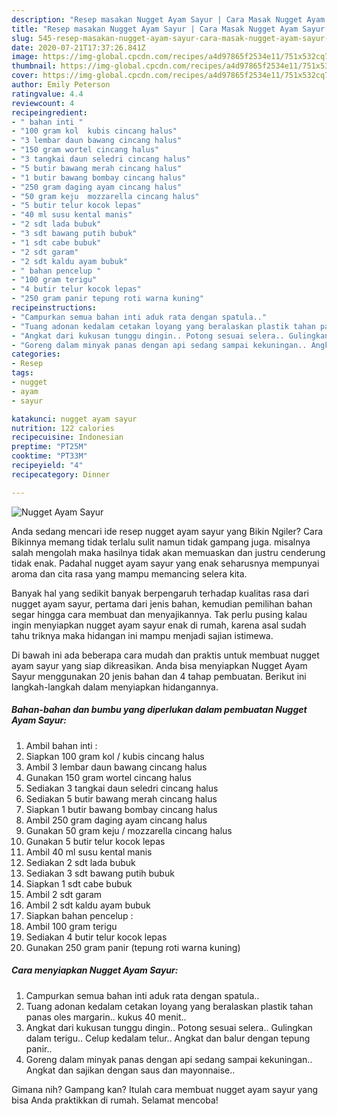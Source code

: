 ```yaml
---
description: "Resep masakan Nugget Ayam Sayur | Cara Masak Nugget Ayam Sayur Yang Sempurna"
title: "Resep masakan Nugget Ayam Sayur | Cara Masak Nugget Ayam Sayur Yang Sempurna"
slug: 545-resep-masakan-nugget-ayam-sayur-cara-masak-nugget-ayam-sayur-yang-sempurna
date: 2020-07-21T17:37:26.841Z
image: https://img-global.cpcdn.com/recipes/a4d97865f2534e11/751x532cq70/nugget-ayam-sayur-foto-resep-utama.jpg
thumbnail: https://img-global.cpcdn.com/recipes/a4d97865f2534e11/751x532cq70/nugget-ayam-sayur-foto-resep-utama.jpg
cover: https://img-global.cpcdn.com/recipes/a4d97865f2534e11/751x532cq70/nugget-ayam-sayur-foto-resep-utama.jpg
author: Emily Peterson
ratingvalue: 4.4
reviewcount: 4
recipeingredient:
- " bahan inti "
- "100 gram kol  kubis cincang halus"
- "3 lembar daun bawang cincang halus"
- "150 gram wortel cincang halus"
- "3 tangkai daun seledri cincang halus"
- "5 butir bawang merah cincang halus"
- "1 butir bawang bombay cincang halus"
- "250 gram daging ayam cincang halus"
- "50 gram keju  mozzarella cincang halus"
- "5 butir telur kocok lepas"
- "40 ml susu kental manis"
- "2 sdt lada bubuk"
- "3 sdt bawang putih bubuk"
- "1 sdt cabe bubuk"
- "2 sdt garam"
- "2 sdt kaldu ayam bubuk"
- " bahan pencelup "
- "100 gram terigu"
- "4 butir telur kocok lepas"
- "250 gram panir tepung roti warna kuning"
recipeinstructions:
- "Campurkan semua bahan inti aduk rata dengan spatula.."
- "Tuang adonan kedalam cetakan loyang yang beralaskan plastik tahan panas oles margarin.. kukus 40 menit.."
- "Angkat dari kukusan tunggu dingin.. Potong sesuai selera.. Gulingkan dalam terigu.. Celup kedalam telur.. Angkat dan balur dengan tepung panir.."
- "Goreng dalam minyak panas dengan api sedang sampai kekuningan.. Angkat dan sajikan dengan saus dan mayonnaise.."
categories:
- Resep
tags:
- nugget
- ayam
- sayur

katakunci: nugget ayam sayur 
nutrition: 122 calories
recipecuisine: Indonesian
preptime: "PT25M"
cooktime: "PT33M"
recipeyield: "4"
recipecategory: Dinner

---
```



![Nugget Ayam Sayur](https://img-global.cpcdn.com/recipes/a4d97865f2534e11/751x532cq70/nugget-ayam-sayur-foto-resep-utama.jpg)

Anda sedang mencari ide resep nugget ayam sayur yang Bikin Ngiler? Cara Bikinnya memang tidak terlalu sulit namun tidak gampang juga. misalnya salah mengolah maka hasilnya tidak akan memuaskan dan justru cenderung tidak enak. Padahal nugget ayam sayur yang enak seharusnya mempunyai aroma dan cita rasa yang mampu memancing selera kita.



Banyak hal yang sedikit banyak berpengaruh terhadap kualitas rasa dari nugget ayam sayur, pertama dari jenis bahan, kemudian pemilihan bahan segar hingga cara membuat dan menyajikannya. Tak perlu pusing kalau ingin menyiapkan nugget ayam sayur enak di rumah, karena asal sudah tahu triknya maka hidangan ini mampu menjadi sajian istimewa.


Di bawah ini ada beberapa cara mudah dan praktis untuk membuat nugget ayam sayur yang siap dikreasikan. Anda bisa menyiapkan Nugget Ayam Sayur menggunakan 20 jenis bahan dan 4 tahap pembuatan. Berikut ini langkah-langkah dalam menyiapkan hidangannya.

<!--inarticleads1-->

##### Bahan-bahan dan bumbu yang diperlukan dalam pembuatan Nugget Ayam Sayur:

1. Ambil  bahan inti :
1. Siapkan 100 gram kol / kubis cincang halus
1. Ambil 3 lembar daun bawang cincang halus
1. Gunakan 150 gram wortel cincang halus
1. Sediakan 3 tangkai daun seledri cincang halus
1. Sediakan 5 butir bawang merah cincang halus
1. Siapkan 1 butir bawang bombay cincang halus
1. Ambil 250 gram daging ayam cincang halus
1. Gunakan 50 gram keju / mozzarella cincang halus
1. Gunakan 5 butir telur kocok lepas
1. Ambil 40 ml susu kental manis
1. Sediakan 2 sdt lada bubuk
1. Sediakan 3 sdt bawang putih bubuk
1. Siapkan 1 sdt cabe bubuk
1. Ambil 2 sdt garam
1. Ambil 2 sdt kaldu ayam bubuk
1. Siapkan  bahan pencelup :
1. Ambil 100 gram terigu
1. Sediakan 4 butir telur kocok lepas
1. Gunakan 250 gram panir (tepung roti warna kuning)




<!--inarticleads2-->

##### Cara menyiapkan Nugget Ayam Sayur:

1. Campurkan semua bahan inti aduk rata dengan spatula..
1. Tuang adonan kedalam cetakan loyang yang beralaskan plastik tahan panas oles margarin.. kukus 40 menit..
1. Angkat dari kukusan tunggu dingin.. Potong sesuai selera.. Gulingkan dalam terigu.. Celup kedalam telur.. Angkat dan balur dengan tepung panir..
1. Goreng dalam minyak panas dengan api sedang sampai kekuningan.. Angkat dan sajikan dengan saus dan mayonnaise..




Gimana nih? Gampang kan? Itulah cara membuat nugget ayam sayur yang bisa Anda praktikkan di rumah. Selamat mencoba!
